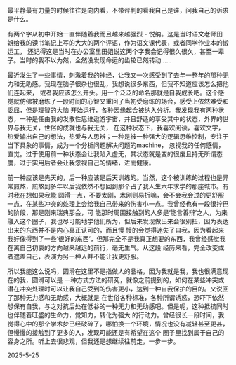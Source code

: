 最平静最有力量的时候往往是向内看，不带评判的看我自己是谁，问我自己的诉求是什么。

有两个字从初中开始一直伴随着我而且越来越强烈 - 悦纳。这是当时语文老师田姐给我的读书笔记上写的大大的两个评语，作为语文课代表，或者同学作业本的搬运工，
还记得这是当时在办公室里田姐说这两个字我会记得很久很久，甚至一辈子。当时的我不以为然，全然没发现命运的齿轮已然转动......

最近发生了一些事情，刺激着我的神经，让我又一次感受到了去年一整年的那种无力和无助感。我现在脑子很杂也很乱，我想说很多东西，但我不知道应该怎么把他们连起来，
或者我应该怎么开头。用一个泛泛的命名那就是自我成长吧。这个感觉就仿佛被磨练了一段时间的心智又重回了当初受磨练的场合，感受上依然难受和委屈，但是理智的大脑
开始运行，各种因缘起合被纳入分析。我发现我有两种状态，一种是任由我的发散性思维遨游宇宙，并且舒适的享受其中的状态，外界的世界与我无关，世俗的成就也与我无关，
在这种状态下，我喜欢阅读，喜欢文字，热爱输出自己的想法，热爱与人思辨；一种是被一种强大的逻辑思维控制，专注于当下具象的事情，成为一个分析问题解决问题的machine，
忽视我的任何感情，直觉。过于使用前一种状态会让我陷入虚无，其状态就是变的很废且持无所谓态度，过于实用后者会让我忽视自己的情绪，进而健康。

前一种应该是先天的，后一种应该是后天训练的。当然，这个被训练的过程也是异常煎熬，煎熬到多年以后我依然不想回到那个占了我人生六年求学的那座城市。有时我在想如果我能
圆滑一点，不要太刚，木刚则易折嘛，会不会我会过的更舒服一点，在某些冲突的处理上会给我自己带来的伤害小一点。我曾经也有一段很拧巴的阶段，那是刚来瑞典那会，可
能那时周围接触到的人多是‘能言善辩’之人，为来融入这个圈子，我也尽可能地学他们所为，但后来发现做出来会很别扭，因为表达出来的东西并不是内心真正认可的，而且慢
慢的会觉得迷失了自我，因为看起来我好像得到了一些‘很好的东西’，但那完全不是我真正想要的东西，我曾经感觉我在离自己初衷的方向越来越远的前行，毫无生气。从这段
经历来看，完全改变或者遮盖自己，表演为另一种人并不能让我更舒服。

所以我能这么说吗，圆滑在这里不是指做人的品格，因为我就是我，我也很满意现在的我，圆滑可以是
一种方式方法的研究，就像之前提到的，如何在某些冲突或潜在冲突处理时可以让我自己受到的伤害更小，达到一种自我保护的目的。又说回了那种无力感和无助感，大概就是
在世俗各种标准，各种所谓诱惑，恐吓下依然想保有自我，与之对抗后处在低谷的一种无力和无助感吧。但是呢，这种抵抗同时也伴随着旺盛的生命力，觉知力，转化为强大
的行动力。曾经很长一段时间，我觉得心中的那个学术梦已经破碎了，哪怕换一个环境，情况也没有减轻甚至更甚，但慢慢的接触到了更多的人，发现可能还是有希望在这个
圈子里找到属于自己的容身之所。听上去很悲观，但我还是想继续往前走，一步一步。

2025-5-25
